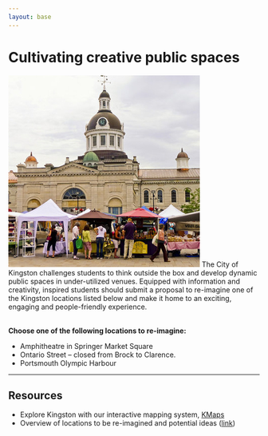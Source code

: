 ```yaml
---
layout: base
---
```


# Cultivating creative public spaces

<div class="row">
<span class="image left"><img src="images/square.jpg" alt="" /></span>
The City of Kingston challenges students to think outside the box 
and develop dynamic public spaces in under-utilized venues. 
Equipped with information and creativity, 
inspired students should submit a proposal 
to re-imagine one of the Kingston locations listed below and make it home to an exciting, 
engaging and people-friendly experience.
</div>
<br>

**Choose one of the following locations to re-imagine:**
* Amphitheatre in Springer Market Square
* Ontario Street – closed from Brock to Clarence. 
* Portsmouth Olympic Harbour

-------------------------------------------------

## Resources

* Explore Kingston with our interactive mapping system, 
[KMaps](https://www.cityofkingston.ca/explore/maps/kmaps)
* Overview of locations to be re-imagined and potential ideas ([link](https://www.dropbox.com/s/50i7imo76ffi3iu/Public%20Space.ppsx?dl=0))


